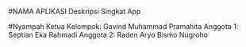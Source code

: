 #NAMA APLIKASI
Deskripsi Singkat App

#Nyampah
Ketua Kelompok: Gavind Muhammad Pramahita
Anggota 1: Septian Eka Rahmadi
Anggota 2: Raden Aryo Bismo Nugroho
